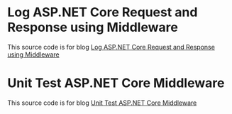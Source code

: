 # Log ASP.NET Core Request and Response using Middleware
This source code is for blog <a href="http://www.sulhome.com/blog/10/log-asp-net-core-request-and-response-using-middleware" target="_blank">Log ASP.NET Core Request and Response using Middleware</a>

# Unit Test ASP.NET Core Middleware
This source code is for blog <a href="http://www.sulhome.com/blog/15/unit-test-asp-net-core-middleware" target="_blank">Unit Test ASP.NET Core Middleware</a>
